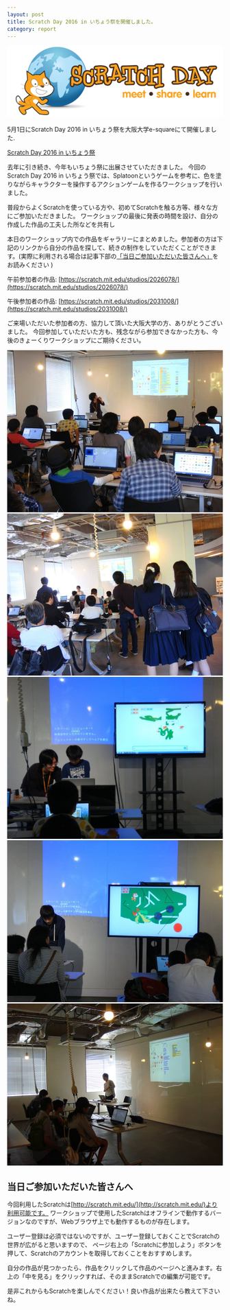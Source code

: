 ```yaml
---
layout: post
title: Scratch Day 2016 in いちょう祭を開催しました。
category: report
---
```


![](/scratchday2016/ScratchDayLogo-Large.png)

5月1日にScratch Day 2016 in いちょう祭を大阪大学e-squareにて開催しました.

[Scratch Day 2016 in いちょう祭](/scratchday2016/)

去年に引き続き、今年もいちょう祭に出展させていただきました。
今回のScratch Day 2016 in いちょう祭では、Splatoonというゲームを参考に、色を塗りながらキャラクターを操作するアクションゲームを作るワークショップを行いました。

普段からよくScratchを使っている方や、初めてScratchを触る方等、様々な方にご参加いただきました。
ワークショップの最後に発表の時間を設け、自分の作成した作品の工夫した所などを共有し

本日のワークショップ内での作品をギャラリーにまとめました。参加者の方は下記のリンクから自分の作品を探して、続きの制作をしていただくことができます。(実際に利用される場合は記事下部の<a href="#notice">「当日ご参加いただいた皆さんへ」</a>をお読みください )

午前参加者の作品: [https://scratch.mit.edu/studios/2026078/](https://scratch.mit.edu/studios/2026078/)

午後参加者の作品: [https://scratch.mit.edu/studios/2031008/](https://scratch.mit.edu/studios/2031008/)

ご来場いただいた参加者の方、協力して頂いた大阪大学の方、ありがとうございました。
今回参加していただいた方も、残念ながら参加できなかった方も、今後のきょーくりワークショップにご期待ください。

<div class="gallery">
  <img src="/images/blogs/sd2016/13076803_1238847952793753_5454241439594967695_n.jpg">
  <img src="/images/blogs/sd2016/13103292_1238847879460427_624448679926723910_n.jpg">
  <img src="/images/blogs/sd2016/13115963_1238847872793761_8792806340145247137_o.jpg">
  <img src="/images/blogs/sd2016/13118955_1238847926127089_7533466854976569056_n.jpg">
  <img src="/images/blogs/sd2016/13124534_1238847852793763_2843556034031362600_n.jpg">
</div>

## <span id="notice">当日ご参加いただいた皆さんへ</span>

今回利用したScratchは[http://scratch.mit.edu/](http://scratch.mit.edu/)より利用可能です。
ワークショップで使用したScratchはオフラインで動作するバージョンなのですが、Webブラウザ上でも動作するものが存在します。

ユーザー登録は必須ではないのですが、ユーザー登録しておくことでScratchの世界が広がると思いますので、
ページ右上の「Scratchに参加しよう」ボタンを押して、Scratchのアカウントを取得しておくことをおすすめします。

自分の作品が見つかったら、作品をクリックして作品のページヘと進みます。右上の「中を見る」をクリックすれば、そのままScratchでの編集が可能です。

是非これからもScratchを楽しんでください！良い作品が出来たら教えて下さいね。
